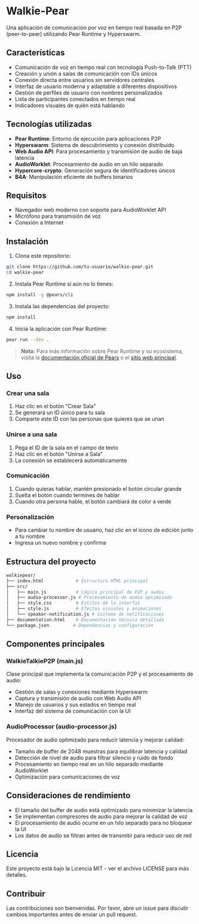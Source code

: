 # Walkie-Pear

Una aplicación de comunicación por voz en tiempo real basada en P2P (peer-to-peer) utilizando Pear Runtime y Hyperswarm.

## Características

- Comunicación de voz en tiempo real con tecnología Push-to-Talk (PTT)
- Creación y unión a salas de comunicación con IDs únicos
- Conexión directa entre usuarios sin servidores centrales
- Interfaz de usuario moderna y adaptable a diferentes dispositivos
- Gestión de perfiles de usuario con nombres personalizados
- Lista de participantes conectados en tiempo real
- Indicadores visuales de quién está hablando

## Tecnologías utilizadas

- **Pear Runtime**: Entorno de ejecución para aplicaciones P2P
- **Hyperswarm**: Sistema de descubrimiento y conexión distribuido
- **Web Audio API**: Para procesamiento y transmisión de audio de baja latencia
- **AudioWorklet**: Procesamiento de audio en un hilo separado
- **Hypercore-crypto**: Generación segura de identificadores únicos
- **B4A**: Manipulación eficiente de buffers binarios

## Requisitos

- Navegador web moderno con soporte para AudioWorklet API
- Micrófono para transmisión de voz
- Conexión a Internet

## Instalación

1. Clona este repositorio:
```bash
git clone https://github.com/tu-usuario/walkie-pear.git
cd walkie-pear
```

2. Instala Pear Runtime si aún no lo tienes:
```bash
npm install -g @pears/cli
```

3. Instala las dependencias del proyecto:
```bash
npm install
```

4. Inicia la aplicación con Pear Runtime:
```bash
pear run --dev .
```

> **Nota:** Para más información sobre Pear Runtime y su ecosistema, visita la [documentación oficial de Pears](https://docs.pears.com/) o el [sitio web principal](https://pears.com/).

## Uso

### Crear una sala
1. Haz clic en el botón "Crear Sala"
2. Se generará un ID único para tu sala
3. Comparte este ID con las personas que quieres que se unan

### Unirse a una sala
1. Pega el ID de la sala en el campo de texto
2. Haz clic en el botón "Unirse a Sala"
3. La conexión se establecerá automáticamente

### Comunicación
1. Cuando quieras hablar, mantén presionado el botón circular grande
2. Suelta el botón cuando termines de hablar
3. Cuando otra persona hable, el botón cambiará de color a verde

### Personalización
- Para cambiar tu nombre de usuario, haz clic en el icono de edición junto a tu nombre
- Ingresa un nuevo nombre y confirma

## Estructura del proyecto
```bash
walkiepear/
├── index.html            # Estructura HTML principal
├── src/
│   ├── main.js           # Lógica principal de P2P y audio
│   ├── audio-processor.js # Procesamiento de audio optimizado
│   ├── style.css         # Estilos de la interfaz
│   ├── style.js          # Efectos visuales y animaciones
│   └── speaker-notification.js # Sistema de notificaciones
├── documentation.html    # Documentación técnica detallada
└── package.json         # Dependencias y configuración
```

## Componentes principales

### WalkieTalkieP2P (main.js)
Clase principal que implementa la comunicación P2P y el procesamiento de audio:
- Gestión de salas y conexiones mediante Hyperswarm
- Captura y transmisión de audio con Web Audio API
- Manejo de usuarios y sus estados en tiempo real
- Interfaz del sistema de comunicación con la UI

### AudioProcessor (audio-processor.js)
Procesador de audio optimizado para reducir latencia y mejorar calidad:
- Tamaño de buffer de 2048 muestras para equilibrar latencia y calidad
- Detección de nivel de audio para filtrar silencio y ruido de fondo
- Procesamiento en tiempo real en un hilo separado mediante AudioWorklet
- Optimización para comunicaciones de voz

## Consideraciones de rendimiento
- El tamaño del buffer de audio está optimizado para minimizar la latencia
- Se implementan compresores de audio para mejorar la calidad de voz
- El procesamiento de audio ocurre en un hilo separado para no bloquear la UI
- Los datos de audio se filtran antes de transmitir para reducir uso de red

## Licencia
Este proyecto está bajo la Licencia MIT - ver el archivo LICENSE para más detalles.

## Contribuir
Las contribuciones son bienvenidas. Por favor, abre un issue para discutir cambios importantes antes de enviar un pull request.
